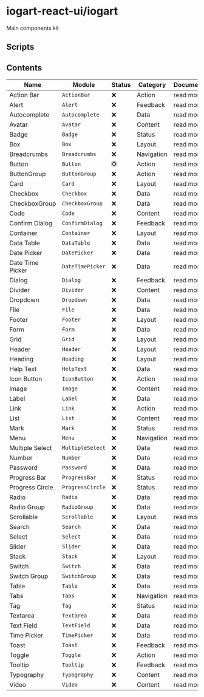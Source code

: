 # iogart-react-ui/iogart

Main components kit

## Scripts

## Contents
Name | Module | Status | Category | Documentation
--- | --- | --- | --- | ---
Action Bar | `ActionBar` | ❌ | Action | read more
Alert | `Alert` | ❌ | Feedback | read more
Autocomplete | `Autocomplete` | ❌ | Data | read more
Avatar | `Avatar` | ❌ | Content | read more
Badge | `Badge` | ❌ | Status | read more
Box | `Box` | ❌ | Layout | read more
Breadcrumbs | `Breadcrumbs` | ❌ | Navigation | read more
Button | `Button` | ❎ | Action | read more
ButtonGroup | `ButtonGroup` | ❌ | Action | read more
Card | `Card` | ❌ | Layout | read more
Checkbox | `Checkbox` | ❌ | Data | read more
CheckboxGroup | `CheckboxGroup` | ❌ | Data | read more
Code | `Code` | ❌ | Content | read more
Confirm Dialog | `ConfirmDialog` | ❌ | Feedback | read more
Container | `Container` | ❌ | Layout | read more
Data Table | `DataTable` | ❌ | Data | read more
Date Picker | `DatePicker` | ❌ | Data | read more
Date Time Picker | `DateTimePicker` | ❌ | Data | read more
Dialog | `Dialog` | ❌ | Feedback | read more
Divider | `Divider` | ❌ | Content | read more
Dropdown | `Dropdown` | ❌ | Data | read more
File | `File` | ❌ | Data | read more
Footer | `Footer` | ❌ | Layout | read more
Form | `Form` | ❌ | Data | read more
Grid | `Grid` | ❌ | Layout | read more
Header | `Header` | ❌ | Layout | read more
Heading | `Heading` | ❌ | Layout | read more
Help Text| `HelpText` | ❌ | Data | read more
Icon Button | `IconButton` | ❌ | Action | read more
Image | `Image` | ❌ | Content | read more
Label | `Label` | ❌ | Data | read more
Link | `Link` | ❌ | Action | read more
List | `List` | ❌ | Content | read more
Mark | `Mark` | ❌ | Status | read more
Menu | `Menu` | ❌ | Navigation | read more
Multiple Select | `MultipleSelect` | ❌ | Data | read more
Number | `Number` | ❌ | Data | read more
Password | `Password` | ❌ | Data | read more
Progress Bar | `ProgressBar` | ❌ | Status | read more
Progress Circle | `ProgressCircle` | ❌ | Status | read more
Radio | `Radio` | ❌ | Data | read more
Radio Group | `RadioGroup` | ❌ | Data | read more
Scrollable | `Scrollable` | ❌ | Layout | read more
Search | `Search` | ❌ | Data | read more
Select | `Select` | ❌ | Data | read more
Slider | `Slider` | ❌ | Data | read more
Stack | `Stack` | ❌ | Layout | read more
Switch | `Switch` | ❌ | Data | read more
Switch Group | `SwitchGroup` | ❌ | Data | read more
Table | `Table` | ❌ | Data | read more
Tabs | `Tabs` | ❌ | Navigation | read more
Tag | `Tag` | ❌ | Status | read more
Textarea | `Textarea` | ❌ | Data | read more
Text Field | `TextField` | ❌ | Data | read more
Time Picker | `TimePicker` | ❌ | Data | read more
Toast | `Toast` | ❌ | Feedback | read more
Toggle | `Toggle` | ❌ | Action | read more
Tooltip | `Tooltip` | ❌ | Feedback | read more
Typography | `Typography` | ❌ | Content | read more
Video | `Video` | ❌ | Content | read more




